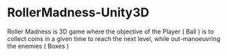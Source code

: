 # RollerMadness-Unity3D
Roller Madness is 3D game where the objective of the Player ( Ball ) is to collect coins in a given time to reach the next level, while out-manoeuvring the enemies ( Boxes ) 
